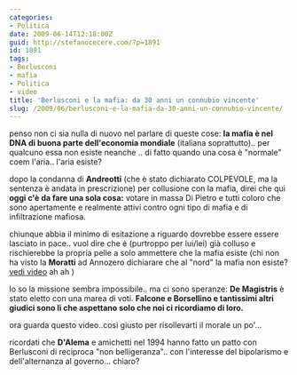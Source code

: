 ```yaml
---
categories:
- Politica
date: 2009-06-14T12:18:00Z
guid: http://stefanocecere.com/?p=1891
id: 1891
tags:
- Berlusconi
- mafia
- Politica
- video
title: 'Berlusconi e la mafia: da 30 anni un connubio vincente'
slug: /2009/06/berlusconi-e-la-mafia-da-30-anni-un-connubio-vincente/
---
```


penso non ci sia nulla di nuovo nel parlare di queste cose: **la mafia è nel DNA di buona parte dell'economia mondiale** (italiana soprattutto).. per qualcuno essa non esiste neanche .. di fatto quando una cosa è "normale" coem l'aria.. l'aria esiste?
  
dopo la condanna di **Andreotti** (che è stato dichiarato COLPEVOLE, ma la sentenza è andata in prescrizione) per collusione con la mafia, direi che qui **oggi c'è da fare una sola cosa:** votare in massa Di Pietro e tutti coloro che sono apertamente e realmente attivi contro ogni tipo di mafia e di infiltrazione mafiosa.
  
chiunque abbia il minimo di esitazione a riguardo dovrebbe essere essere lasciato in pace.. vuol dire che è (purtroppo per lui/lei) già colluso e rischierebbe la propria pelle a solo ammettere che la mafia esiste (chi non ha visto la **Moratti** ad Annozero dichiarare che al "nord" la mafia non esiste? [vedi video](http://www.youtube.com/watch?v=em7u2AiYGDc) ah ah )

lo so la missione sembra impossibile.. ma ci sono speranze: **De Magistris** è stato eletto con una marea di voti. **Falcone e Borsellino e tantissimi altri giudici sono lì che aspettano solo che noi ci ricordiamo di loro.**

ora guarda questo video..così giusto per risollevarti il morale un po'…
  
ricordati che **D'Alema** e amichetti nel 1994 hanno fatto un patto con Berlusconi di reciproca "non belligeranza".. con l'interesse del bipolarismo e dell'alternanza al governo… chiaro?